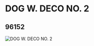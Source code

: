 # DOG W. DECO NO. 2
## 96152
![DOG W. DECO NO. 2](https://lc-www-live-s.legocdn.com/media/bricks/5/2/4624374.jpg)